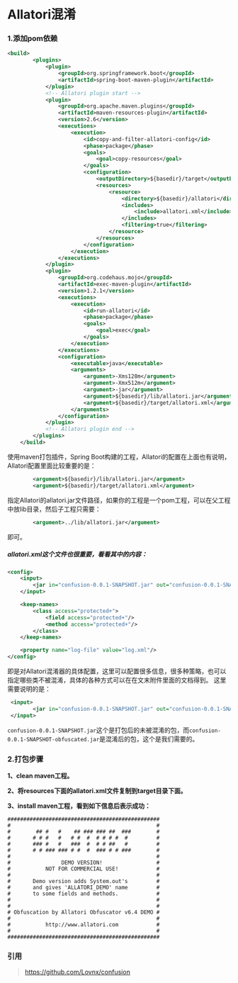 # **Allatori混淆**

### 1.添加pom依赖

```xml
<build>
		<plugins>
			<plugin>
				<groupId>org.springframework.boot</groupId>
				<artifactId>spring-boot-maven-plugin</artifactId>
			</plugin>
			<!-- Allatori plugin start -->
			<plugin>
				<groupId>org.apache.maven.plugins</groupId>
				<artifactId>maven-resources-plugin</artifactId>
				<version>2.6</version>
				<executions>
					<execution>
						<id>copy-and-filter-allatori-config</id>
						<phase>package</phase>
						<goals>
							<goal>copy-resources</goal>
						</goals>
						<configuration>
							<outputDirectory>${basedir}/target</outputDirectory>
							<resources>
								<resource>
									<directory>${basedir}/allatori</directory>
									<includes>
										<include>allatori.xml</include>
									</includes>
									<filtering>true</filtering>
								</resource>
							</resources>
						</configuration>
					</execution>
				</executions>
			</plugin>
			<plugin>
				<groupId>org.codehaus.mojo</groupId>
				<artifactId>exec-maven-plugin</artifactId>
				<version>1.2.1</version>
				<executions>
					<execution>
						<id>run-allatori</id>
						<phase>package</phase>
						<goals>
							<goal>exec</goal>
						</goals>
					</execution>
				</executions>
				<configuration>
					<executable>java</executable>
					<arguments>
						<argument>-Xms128m</argument>
						<argument>-Xmx512m</argument>
						<argument>-jar</argument>
						<argument>${basedir}/lib/allatori.jar</argument>
						<argument>${basedir}/target/allatori.xml</argument>
					</arguments>
				</configuration>
			</plugin>
			<!-- Allatori plugin end -->
		</plugins>
	</build>
```

使用maven打包插件，Spring Boot构建的工程，Allatori的配置在上面也有说明，Allatori配置里面比较重要的是：

```xml
		<argument>${basedir}/lib/allatori.jar</argument>
		<argument>${basedir}/target/allatori.xml</argument>
```

指定Allatori的allatori.jar文件路径，如果你的工程是一个pom工程，可以在父工程中放lib目录，然后子工程只需要：

```xml
		<argument>../lib/allatori.jar</argument>
```

即可。

##### **allatori.xml这个文件也很重要，看看其中的内容：**

```xml
<config>
    <input>
        <jar in="confusion-0.0.1-SNAPSHOT.jar" out="confusion-0.0.1-SNAPSHOT-obfuscated.jar"/>
    </input>

    <keep-names>
        <class access="protected+">
            <field access="protected+"/>
            <method access="protected+"/>
        </class>
    </keep-names>

    <property name="log-file" value="log.xml"/>
</config>
```

即是对Allatori混淆器的具体配置，这里可以配置很多信息，很多种策略，也可以指定哪些类不被混淆，具体的各种方式可以在在文末附件里面的文档得到。 这里需要说明的是：

```xml
 <input>
        <jar in="confusion-0.0.1-SNAPSHOT.jar" out="confusion-0.0.1-SNAPSHOT-obfuscated.jar"/>
 </input>
```

`confusion-0.0.1-SNAPSHOT.jar`这个是打包后的未被混淆的包，而`confusion-0.0.1-SNAPSHOT-obfuscated.jar`是混淆后的包，这个是我们需要的。

### 2.**打包步骤**

**1、clean maven工程。**

**2、将resources下面的allatori.xml文件复制到target目录下面。**

**3、install maven工程，看到如下信息后表示成功：**

```
################################################
#                                              #
#        ## #   #    ## ### ### ##  ###        #
#       # # #   #   # #  #  # # # #  #         #
#       ### #   #   ###  #  # # ##   #         #
#       # # ### ### # #  #  ### # # ###        #
#                                              #
#                DEMO VERSION!                 #
#           NOT FOR COMMERCIAL USE!            #
#                                              #
#       Demo version adds System.out's         #
#       and gives 'ALLATORI_DEMO' name         #
#       to some fields and methods.            #
#                                              #
#                                              #
# Obfuscation by Allatori Obfuscator v6.4 DEMO #
#                                              #
#           http://www.allatori.com            #
#                                              #
################################################
```



### 引用

> https://github.com/Lovnx/confusion